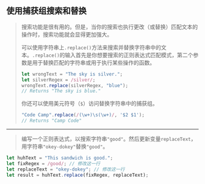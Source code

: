 ## 使用捕获组搜索和替换

> 搜索功能是很有用的。但是，当你的搜索也执行更改（或替换）匹配文本的操作时，搜索功能就会显得更加强大。
>
> 可以使用字符串上`.replace()`方法来搜索并替换字符串中的文本。`.replace()`的输入首先是你想要搜索的正则表达式匹配模式，第二个参数是用于替换匹配的字符串或用于执行某些操作的函数。
>
> ```js
> let wrongText = "The sky is silver.";
> let silverRegex = /silver/;
> wrongText.replace(silverRegex, "blue");
> // Returns "The sky is blue."
> ```
>
> 你还可以使用美元符号（`$`）访问替换字符串中的捕获组。
>
> ```js
> "Code Camp".replace(/(\w+)\s(\w+)/, '$2 $1');
> // Returns "Camp Code"
> ```

---

> 编写一个正则表达式，以搜索字符串`"good"`。然后更新变量`replaceText`，用字符串`"okey-dokey"`替换`"good"`。

```js
let huhText = "This sandwich is good.";
let fixRegex = /good/; // 修改这一行
let replaceText = "okey-dokey"; // 修改这一行
let result = huhText.replace(fixRegex, replaceText);
```

